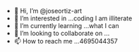 - 👋 Hi, I’m @joseortiz-art
- 👀 I’m interested in ...coding I am illiterate 
- 🌱 I’m currently learning ...what I can 
- 💞️ I’m looking to collaborate on ...
- 📫 How to reach me ...4695044357

<!---
joseortiz-art/joseortiz-art is a ✨ special ✨ repository because its `README.md` (this file) appears on your GitHub profile.
You can click the Preview link to take a look at your changes.
--->
